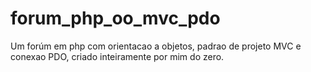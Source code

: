 # forum_php_oo_mvc_pdo
Um forúm em php com orientacao a objetos, padrao de projeto MVC e conexao PDO, criado inteiramente por mim do zero.
